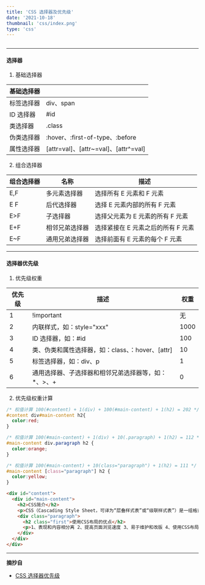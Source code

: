 ```yaml
---
title: 'CSS 选择器及优先级'
date: '2021-10-18'
thumbnail: 'css/index.png'
type: 'css'
---
```

<!---->
```toc
```
---

#### 选择器

1. 基础选择器

| 基础选择器 ||
|---|---|
| 标签选择器 | div、span |
| ID 选择器 | #id |
| 类选择器 | .class |
| 伪类选择器 | :hover、:first-of-type、:before |
| 属性选择器 | [attr=val]、[attr~=val]、[attr^=val] |

2. 组合选择器

| 组合选择器 | 名称 | 描述 |
|---|---|---|
| E,F | 多元素选择器 | 选择所有 E 元素和 F 元素 |
| E F | 后代选择器 | 选择 E 元素内部的所有 F 元素 |
| E>F | 子选择器 | 选择父元素为 E 元素的所有 F 元素 |
| E+F | 相邻兄弟选择器 | 选择紧接在 E 元素之后的所有 F 元素 |
| E~F | 通用兄弟选择器 | 选择前面有 E 元素的每个 F 元素 |

---

#### 选择器优先级

1. 优先级权重

| 优先级 | 描述 | 权重 |
|---|---|---|
| 1 | !important | 无 |
| 2 | 内联样式，如：style="xxx" | 1000 |
| 3 | ID 选择器，如：#id | 100 |
| 4 | 类、伪类和属性选择器，如：class、：hover、[attr] | 10 |
| 5 | 标签选择器，如：div、p | 1 |
| 6 | 通用选择器、子选择器和相邻兄弟选择器等，如：*、>、+ | 0 |

2. 优先级权重计算

```css
/* 权值计算 100(#content) + 1(div) + 100(#main-content) + 1(h2) = 202 */
#content div#main-content h2{
  color:red;
}
```

```css
/* 权值计算 100(#main-content) + 1(div) + 10(.paragraph) + 1(h2) = 112 */
#main-content div.paragraph h2 {
  color:orange;
}
```

```css
/* 权值计算 100(#main-content) + 10(class="paragraph") + 1(h2) = 111 */
#main-content [class="paragraph"] h2 {
  color:yellow;
}
```

```html
<div id="content">
  <div id="main-content">
    <h2>CSS简介</h2>
    <p>CSS（Cascading Style Sheet，可译为“层叠样式表”或“级联样式表”）是一组格式设置规则，用于控制Web页面的外观。</p>
    <div class="paragraph">
      <h2 class="first">使用CSS布局的优点</h2>
      <p>1、表现和内容相分离 2、提高页面浏览速度 3、易于维护和改版 4、使用CSS布局更符合现在的W3C标准.</p>
    </div>
  </div>
</div>
```

---
**摘抄自**
- [CSS 选择器优先级](https://tate-young.github.io/2018/01/29/css-priority.html)